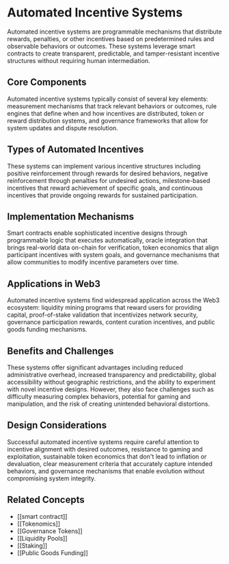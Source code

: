 # Automated Incentive Systems

Automated incentive systems are programmable mechanisms that distribute rewards, penalties, or other incentives based on predetermined rules and observable behaviors or outcomes. These systems leverage smart contracts to create transparent, predictable, and tamper-resistant incentive structures without requiring human intermediation.

## Core Components

Automated incentive systems typically consist of several key elements: measurement mechanisms that track relevant behaviors or outcomes, rule engines that define when and how incentives are distributed, token or reward distribution systems, and governance frameworks that allow for system updates and dispute resolution.

## Types of Automated Incentives

These systems can implement various incentive structures including positive reinforcement through rewards for desired behaviors, negative reinforcement through penalties for undesired actions, milestone-based incentives that reward achievement of specific goals, and continuous incentives that provide ongoing rewards for sustained participation.

## Implementation Mechanisms

Smart contracts enable sophisticated incentive designs through programmable logic that executes automatically, oracle integration that brings real-world data on-chain for verification, token economics that align participant incentives with system goals, and governance mechanisms that allow communities to modify incentive parameters over time.

## Applications in Web3

Automated incentive systems find widespread application across the Web3 ecosystem: liquidity mining programs that reward users for providing capital, proof-of-stake validation that incentivizes network security, governance participation rewards, content curation incentives, and public goods funding mechanisms.

## Benefits and Challenges

These systems offer significant advantages including reduced administrative overhead, increased transparency and predictability, global accessibility without geographic restrictions, and the ability to experiment with novel incentive designs. However, they also face challenges such as difficulty measuring complex behaviors, potential for gaming and manipulation, and the risk of creating unintended behavioral distortions.

## Design Considerations

Successful automated incentive systems require careful attention to incentive alignment with desired outcomes, resistance to gaming and exploitation, sustainable token economics that don't lead to inflation or devaluation, clear measurement criteria that accurately capture intended behaviors, and governance mechanisms that enable evolution without compromising system integrity.

## Related Concepts

- [[smart contract]]
- [[Tokenomics]]
- [[Governance Tokens]]
- [[Liquidity Pools]]
- [[Staking]]
- [[Public Goods Funding]]